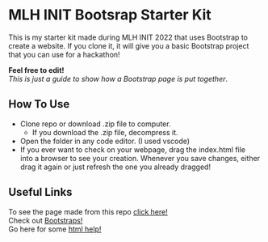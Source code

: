# MLH INIT Bootsrap Starter Kit

This is my starter kit made during MLH INIT 2022 that uses Bootstrap to create a website.
If you clone it, it will give you a basic Bootstrap project that you can use for a hackathon!  

**Feel free to edit!**  
*This is just a guide to show how a Bootstrap page is put together*.

## How To Use

- Clone repo or download .zip file to computer.  
    - If you download the .zip file, decompress it.  
- Open the folder in any code editor. (I used vscode)
- If you ever want to check on your webpage, drag the index.html file  
    into a browser to see your creation. Whenever you save changes, either  
    drag it again or just refresh the one you already dragged!

## Useful Links

To see the page made from this repo [click here!](https://mrsyn88.github.io/mlh-bootsrap-starter-kit/)  
Check out [Bootstraps!](https://getbootstrap.com/docs/5.0/getting-started/introduction/)  
Go here for some [html help!](https://www.w3schools.com/html/default.asp)
